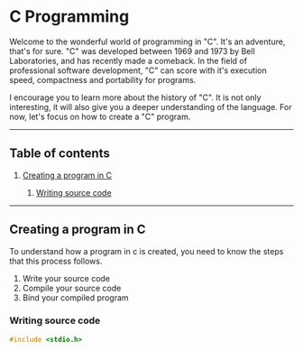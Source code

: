 # C Programming

Welcome to the wonderful world of programming in "C". It's an adventure, that's for sure. "C" was developed between 1969 and 1973 by Bell Laboratories, and has recently made a comeback. In the field of professional software development, "C" can score with it's execution speed, compactness and portability for programs.

I encourage you to learn more about the history of "C". It is not only interesting, it will also give you a deeper understanding of the language. For now, let's focus on how to create a "C" program.

---

## Table of contents
<ol>
  <li><a href="#creating-a-program-in-c">Creating a program in C</a></li>
  <ol>
    <li><a href="#writing-source-code">Writing source code</a></li>
  </ol>
</ol>

---

## Creating a program in C

To understand how a program in c is created, you need to know the steps that this process follows.

1. Write your source code
2. Compile your source code
3. Bind your compiled program

### Writing source code

```c
#include <stdio.h>
